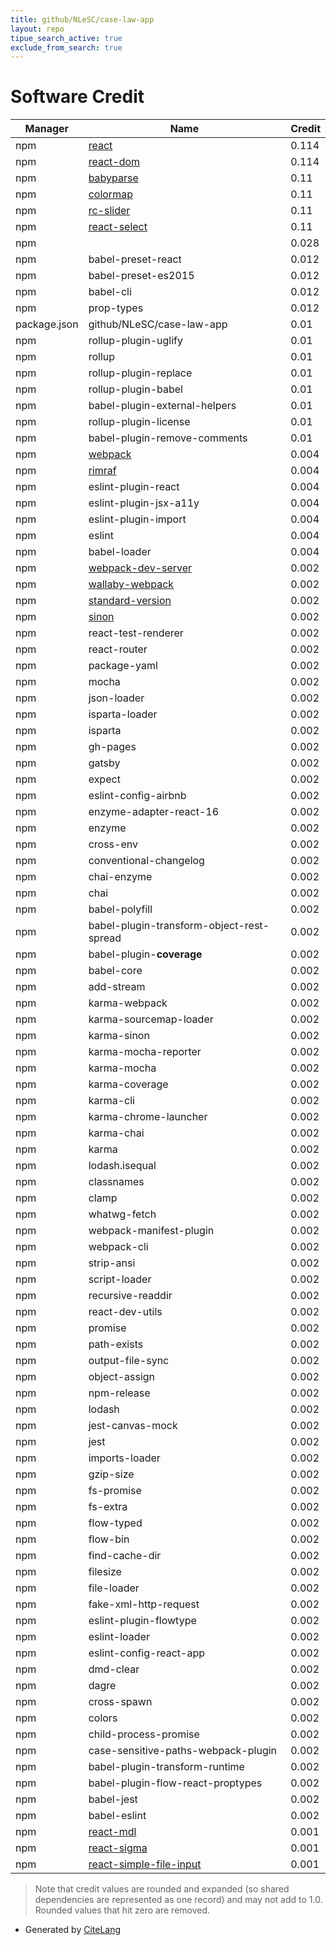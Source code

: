 ```yaml
---
title: github/NLeSC/case-law-app
layout: repo
tipue_search_active: true
exclude_from_search: true
---
```

# Software Credit

|Manager|Name|Credit|
|-------|----|------|
|npm|[react](https://reactjs.org/)|0.114|
|npm|[react-dom](https://reactjs.org/)|0.114|
|npm|[babyparse](https://github.com/Rich-Harris/BabyParse#readme)|0.11|
|npm|[colormap](https://github.com/bpostlethwaite/colormap#readme)|0.11|
|npm|[rc-slider](http://github.com/react-component/slider/)|0.11|
|npm|[react-select](https://github.com/JedWatson/react-select)|0.11|
|npm||0.028|
|npm|babel-preset-react|0.012|
|npm|babel-preset-es2015|0.012|
|npm|babel-cli|0.012|
|npm|prop-types|0.012|
|package.json|github/NLeSC/case-law-app|0.01|
|npm|rollup-plugin-uglify|0.01|
|npm|rollup|0.01|
|npm|rollup-plugin-replace|0.01|
|npm|rollup-plugin-babel|0.01|
|npm|babel-plugin-external-helpers|0.01|
|npm|rollup-plugin-license|0.01|
|npm|babel-plugin-remove-comments|0.01|
|npm|[webpack](https://github.com/webpack/webpack)|0.004|
|npm|[rimraf](https://github.com/isaacs/rimraf#readme)|0.004|
|npm|eslint-plugin-react|0.004|
|npm|eslint-plugin-jsx-a11y|0.004|
|npm|eslint-plugin-import|0.004|
|npm|eslint|0.004|
|npm|babel-loader|0.004|
|npm|[webpack-dev-server](https://github.com/webpack/webpack-dev-server#readme)|0.002|
|npm|[wallaby-webpack](https://github.com/jeffling/wallaby-webpack#readme)|0.002|
|npm|[standard-version](https://github.com/conventional-changelog/standard-version#readme)|0.002|
|npm|[sinon](https://sinonjs.org/)|0.002|
|npm|react-test-renderer|0.002|
|npm|react-router|0.002|
|npm|package-yaml|0.002|
|npm|mocha|0.002|
|npm|json-loader|0.002|
|npm|isparta-loader|0.002|
|npm|isparta|0.002|
|npm|gh-pages|0.002|
|npm|gatsby|0.002|
|npm|expect|0.002|
|npm|eslint-config-airbnb|0.002|
|npm|enzyme-adapter-react-16|0.002|
|npm|enzyme|0.002|
|npm|cross-env|0.002|
|npm|conventional-changelog|0.002|
|npm|chai-enzyme|0.002|
|npm|chai|0.002|
|npm|babel-polyfill|0.002|
|npm|babel-plugin-transform-object-rest-spread|0.002|
|npm|babel-plugin-__coverage__|0.002|
|npm|babel-core|0.002|
|npm|add-stream|0.002|
|npm|karma-webpack|0.002|
|npm|karma-sourcemap-loader|0.002|
|npm|karma-sinon|0.002|
|npm|karma-mocha-reporter|0.002|
|npm|karma-mocha|0.002|
|npm|karma-coverage|0.002|
|npm|karma-cli|0.002|
|npm|karma-chrome-launcher|0.002|
|npm|karma-chai|0.002|
|npm|karma|0.002|
|npm|lodash.isequal|0.002|
|npm|classnames|0.002|
|npm|clamp|0.002|
|npm|whatwg-fetch|0.002|
|npm|webpack-manifest-plugin|0.002|
|npm|webpack-cli|0.002|
|npm|strip-ansi|0.002|
|npm|script-loader|0.002|
|npm|recursive-readdir|0.002|
|npm|react-dev-utils|0.002|
|npm|promise|0.002|
|npm|path-exists|0.002|
|npm|output-file-sync|0.002|
|npm|object-assign|0.002|
|npm|npm-release|0.002|
|npm|lodash|0.002|
|npm|jest-canvas-mock|0.002|
|npm|jest|0.002|
|npm|imports-loader|0.002|
|npm|gzip-size|0.002|
|npm|fs-promise|0.002|
|npm|fs-extra|0.002|
|npm|flow-typed|0.002|
|npm|flow-bin|0.002|
|npm|find-cache-dir|0.002|
|npm|filesize|0.002|
|npm|file-loader|0.002|
|npm|fake-xml-http-request|0.002|
|npm|eslint-plugin-flowtype|0.002|
|npm|eslint-loader|0.002|
|npm|eslint-config-react-app|0.002|
|npm|dmd-clear|0.002|
|npm|dagre|0.002|
|npm|cross-spawn|0.002|
|npm|colors|0.002|
|npm|child-process-promise|0.002|
|npm|case-sensitive-paths-webpack-plugin|0.002|
|npm|babel-plugin-transform-runtime|0.002|
|npm|babel-plugin-flow-react-proptypes|0.002|
|npm|babel-jest|0.002|
|npm|babel-eslint|0.002|
|npm|[react-mdl](https://github.com/react-mdl/react-mdl#readme)|0.001|
|npm|[react-sigma](https://github.com/dunnock/react-sigma)|0.001|
|npm|[react-simple-file-input](https://github.com/greena13/react-simple-file-input#readme)|0.001|


> Note that credit values are rounded and expanded (so shared dependencies are represented as one record) and may not add to 1.0. Rounded values that hit zero are removed.


- Generated by [CiteLang](https://github.com/vsoch/citelang)
